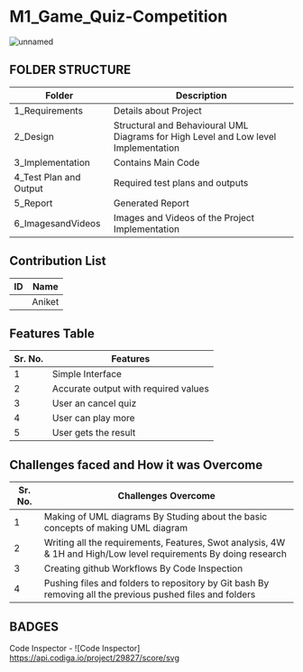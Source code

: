 # M1_Game_Quiz-Competition

![unnamed](https://user-images.githubusercontent.com/94234616/142769408-7adaf761-89aa-477e-8e30-10639ff4df0f.png)


## FOLDER STRUCTURE

| Folder                 | Description |
|-------------------     |------------|
| 1_Requirements         | Details about Project |
| 2_Design               |	Structural and Behavioural UML Diagrams for High Level and Low level Implementation |
| 3_Implementation       |	Contains Main Code |
| 4_Test Plan and Output |	Required test plans and outputs |
| 5_Report	             | Generated Report |
| 6_ImagesandVideos      |	Images and Videos of the Project Implementation |

## Contribution List

| ID | Name   |
|----| ------ |
|    | Aniket |


## Features Table

| Sr. No.	| Features                             |
|---------|--------------------------------------|
| 1       |	Simple Interface                     |
| 2	      | Accurate output with required values |
| 3       |	User an cancel quiz                  |
| 4	      | User can play more                   |
| 5	      | User gets the result                 |


## Challenges faced and How it was Overcome

| Sr. No.    |	Challenges	Overcome                                                                                            |
|------------|------------------------------------------------------------------------------------------------------------------|
| 1	         | Making of UML diagrams	By Studing about the basic concepts of making UML diagram                                 |
| 2          | Writing all the requirements, Features, Swot analysis, 4W & 1H and High/Low level requirements	By doing research |
| 3	         | Creating github Workflows	By Code Inspection                                                                    |
| 4	         | Pushing files and folders to repository by Git bash	By removing all the previous pushed files and folders       |

## BADGES

Code Inspector - ![Code Inspector] https://api.codiga.io/project/29827/score/svg




